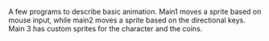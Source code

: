 A few programs to describe basic animation. Main1 moves a sprite based on mouse input, while main2 moves a sprite based on the directional keys. Main 3 has custom sprites for the character and the coins.